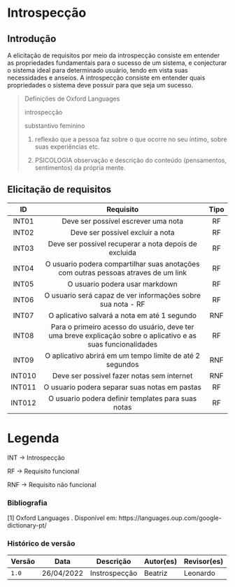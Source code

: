 # Introspecção

## Introdução

A elicitação de requisitos por meio da introspecção consiste em entender as propriedades fundamentais para o sucesso de um sistema, 
e conjecturar o sistema ideal para determinado usuário, tendo em vista suas necessidades e anseios. A introspecção consiste em entender quais propriedades o sistema deve possuir para que seja um sucesso.

>Definições de Oxford Languages 
>
>introspecção
>
>substantivo feminino
>
>1. reflexão que a pessoa faz sobre o que ocorre no seu íntimo, sobre suas experiências etc.
>
>2. PSICOLOGIA observação e descrição do conteúdo (pensamentos, sentimentos) da própria mente.


## Elicitação de requisitos



|      ID        | Requisito           | Tipo |      
| :------------: | :----------------: | :-----------------: | 
|  INT01         |       Deve ser possível escrever uma nota                                                           |    RF    |    
|  INT02         |       Deve ser possivel excluir a nota                                                          |    RF    |    
|  INT03         |       Deve ser possivel recuperar a nota depois de excluida                                     |    RF    |    
|  INT04         |       O usuario podera compartilhar suas anotações com outras pessoas atraves de um link          |    RF    |    
|  INT05         |       O usuario podera usar markdown                                                            |    RF    |    
|  INT06         |       O usuario será capaz de ver informações sobre sua nota - RF                               |    RF    |    
|  INT07         |       O aplicativo salvará a nota em até 1 segundo                                              |    RNF   |    
|  INT08         |       Para o primeiro acesso do usuário, deve ter uma breve explicação sobre o aplicativo e as suas funcionalidades    |   RF    |    
|  INT09         |       O aplicativo abrirá em um tempo limite de até 2 segundos                                  |    RNF    |    
|  INT010        |       Deve ser possivel fazer notas sem internet                                                |    RNF    |    
|  INT011        |       O usuario podera separar suas notas em pastas                                             |    RF    |  
|  INT012        |       O usuario podera definir templates para suas notas                                        |    RF    |  


# Legenda
<p>
INT -> Introspecção
  </p>
<p>
RF -> Requisito funcional
  </p>
<p>
RNF -> Requisito não funcional
</p>
  
### Bibliografia
<p>
[1] Oxford Languages . Disponível em: https://languages.oup.com/google-dictionary-pt/
</p>

### Histórico de versão
| Versão | Data | Descrição| Autor(es)| Revisor(es)
|--|--|--|--|--|
| `1.0` |26/04/2022|Instrospecção| Beatriz | Leonardo

